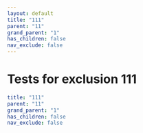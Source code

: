 ```yaml
---
layout: default
title: "111"
parent: "11"
grand_parent: "1"
has_children: false
nav_exclude: false
---
```

# Tests for exclusion 111

```yaml
title: "111"
parent: "11"
grand_parent: "1"
has_children: false
nav_exclude: false
```
